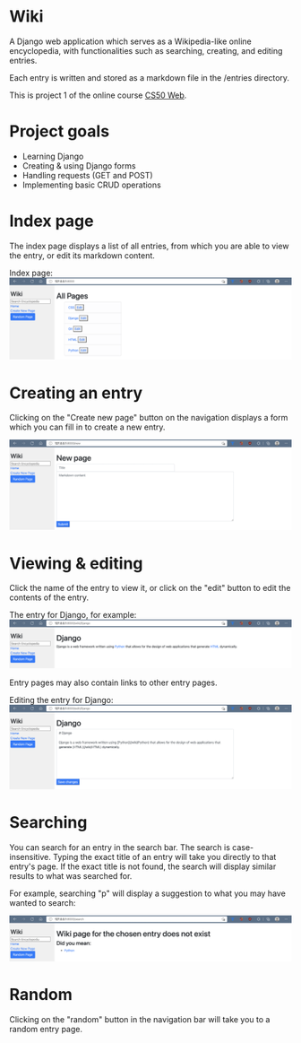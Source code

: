# Wiki
A Django web application which serves as a Wikipedia-like online encyclopedia, with functionalities such as searching, creating, and editing entries.

Each entry is written and stored as a markdown file in the /entries directory.

This is project 1 of the online course [CS50 Web](https://cs50.harvard.edu/web/2020/).

# Project goals
- Learning Django
- Creating & using Django forms
- Handling requests (GET and POST)
- Implementing basic CRUD operations

# Index page
The index page displays a list of all entries, from which you are able to view the entry, or edit its markdown content.

Index page:
![Index page](static/images/index.png)

# Creating an entry
Clicking on the "Create new page" button on the navigation displays a form which you can fill in to create a new entry.

![Create a new entry](static/images/create.png)

# Viewing & editing
Click the name of the entry to view it, or click on the "edit" button to edit the contents of the entry.

The entry for Django, for example:
![Entry details](static/images/entry.png)

Entry pages may also contain links to other entry pages.

Editing the entry for Django:
![Edit an entry](static/images/edit.png)

# Searching
You can search for an entry in the search bar. The search is case-insensitive. Typing the exact title of an entry will take you directly to that entry's page. If the exact title is not found, the search will display similar results to what was searched for.

For example, searching "p" will display a suggestion to what you may have wanted to search:

![Search assist](static/images/search.png)

# Random
Clicking on the "random" button in the navigation bar will take you to a random entry page.
